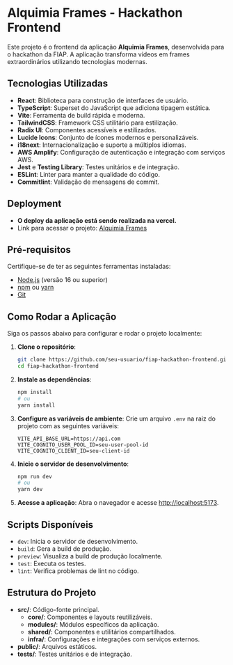 # Alquimia Frames - Hackathon Frontend

Este projeto é o frontend da aplicação **Alquimia Frames**, desenvolvida para o hackathon da FIAP. A aplicação transforma vídeos em frames extraordinários utilizando tecnologias modernas.

## Tecnologias Utilizadas

- **React**: Biblioteca para construção de interfaces de usuário.
- **TypeScript**: Superset do JavaScript que adiciona tipagem estática.
- **Vite**: Ferramenta de build rápida e moderna.
- **TailwindCSS**: Framework CSS utilitário para estilização.
- **Radix UI**: Componentes acessíveis e estilizados.
- **Lucide Icons**: Conjunto de ícones modernos e personalizáveis.
- **i18next**: Internacionalização e suporte a múltiplos idiomas.
- **AWS Amplify**: Configuração de autenticação e integração com serviços AWS.
- **Jest** e **Testing Library**: Testes unitários e de integração.
- **ESLint**: Linter para manter a qualidade do código.
- **Commitlint**: Validação de mensagens de commit.

## Deployment

- **O deploy da aplicação está sendo realizada na vercel.**
- Link para acessar o projeto:
  [Alquimia Frames](https://fiap-hackathon-frontend.vercel.app/signin)

## Pré-requisitos

Certifique-se de ter as seguintes ferramentas instaladas:

- [Node.js](https://nodejs.org/) (versão 16 ou superior)
- [npm](https://www.npmjs.com/) ou [yarn](https://yarnpkg.com/)
- [Git](https://git-scm.com/)

## Como Rodar a Aplicação

Siga os passos abaixo para configurar e rodar o projeto localmente:

1. **Clone o repositório**:

   ```bash
   git clone https://github.com/seu-usuario/fiap-hackathon-frontend.git
   cd fiap-hackathon-frontend
   ```

2. **Instale as dependências**:

   ```bash
   npm install
   # ou
   yarn install
   ```

3. **Configure as variáveis de ambiente**:
   Crie um arquivo `.env` na raiz do projeto com as seguintes variáveis:

   ```env
   VITE_API_BASE_URL=https://api.com
   VITE_COGNITO_USER_POOL_ID=seu-user-pool-id
   VITE_COGNITO_CLIENT_ID=seu-client-id
   ```

4. **Inicie o servidor de desenvolvimento**:

   ```bash
   npm run dev
   # ou
   yarn dev
   ```

5. **Acesse a aplicação**:
   Abra o navegador e acesse [http://localhost:5173](http://localhost:5173).

## Scripts Disponíveis

- `dev`: Inicia o servidor de desenvolvimento.
- `build`: Gera a build de produção.
- `preview`: Visualiza a build de produção localmente.
- `test`: Executa os testes.
- `lint`: Verifica problemas de lint no código.

## Estrutura do Projeto

- **src/**: Código-fonte principal.
  - **core/**: Componentes e layouts reutilizáveis.
  - **modules/**: Módulos específicos da aplicação.
  - **shared/**: Componentes e utilitários compartilhados.
  - **infra/**: Configurações e integrações com serviços externos.
- **public/**: Arquivos estáticos.
- **tests/**: Testes unitários e de integração.
